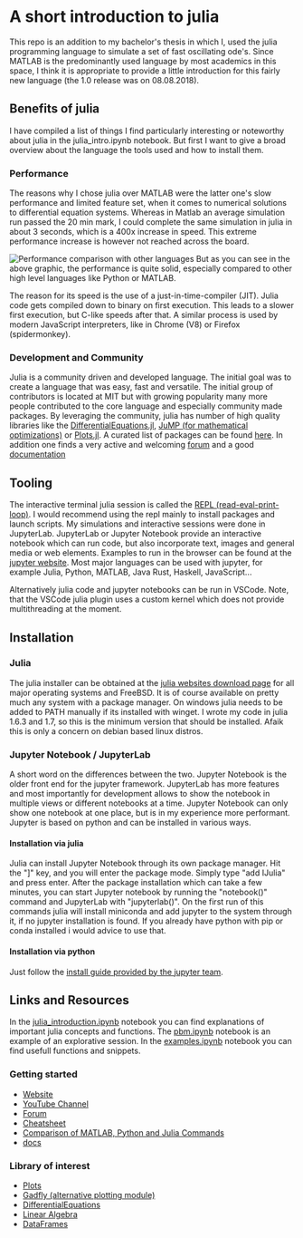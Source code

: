 # A short introduction to julia

This repo is an addition to my bachelor's thesis in which I, used the julia programming language to simulate a set of fast oscillating ode's.
Since MATLAB is the predominantly used language by most academics in this space, I think it is appropriate to provide a little introduction for this fairly new language (the 1.0 release was on 08.08.2018).

## Benefits of julia
I have compiled a list of things I find particularly interesting or noteworthy about julia in the julia_intro.ipynb notebook.
But first I want to give a broad overview about the language the tools used and how to install them.

### Performance

The reasons why I chose julia over MATLAB were the latter one's slow performance and limited feature set, when it comes to numerical solutions to differential equation systems. Whereas in Matlab an average simulation run passed the 20 min mark, I could complete the same simulation in julia in about 3 seconds, which is a 400x increase in speed. This extreme performance increase is however not reached across the board.

![[Performance comparison with other languages](https://julialang.org/benchmarks)](https://julialang.org/assets/benchmarks/benchmarks.svg)
But as you can see in the above graphic, the performance is quite solid, especially compared to other high level languages like Python or MATLAB.

The reason for its speed is the use of a just-in-time-compiler (JIT). Julia code gets compiled down to binary on first execution. This leads to a slower first execution, but C-like speeds after that. A similar process is used by modern JavaScript interpreters, like in Chrome (V8) or Firefox (spidermonkey).

### Development and Community
Julia is a community driven and developed language. The initial goal was to create a language that was easy, fast and versatile. The initial group of contributors is located at MIT but with growing popularity many more people contributed to the core language and especially community made packages.
By leveraging the community, julia has number of high quality libraries like the [DifferentialEquations.jl](https://diffeq.sciml.ai/stable/), [JuMP (for mathematical optimizations)](https://jump.dev/) or [Plots.jl](https://github.com/JuliaPlots/Plots.jl). A curated list of packages can be found [here](https://github.com/svaksha/Julia.jl).
In addition one finds a very active and welcoming [forum](https://discourse.julialang.org/) and a good [documentation](https://docs.julialang.org)

## Tooling
The interactive terminal julia session is called the [REPL (read-eval-print-loop)](https://docs.julialang.org/en/v1/stdlib/REPL/). I would recommend using the repl mainly to install packages and launch scripts.
My simulations and interactive sessions were done in JupyterLab.
JupyterLab or Jupyter Notebook provide an interactive notebook which can run code, but also incorporate text, images and general media or web elements.
Examples to run in the browser can be found at the [jupyter website](https://jupyter.org/). Most major languages can be used with jupyter, for example Julia, Python, MATLAB, Java Rust, Haskell, JavaScript...

Alternatively julia code and jupyter notebooks can be run in VSCode.
Note, that the VSCode julia plugin uses a custom kernel which does not provide multithreading at the moment.

## Installation

### Julia
The julia installer can be obtained at the [julia websites download page](https://julialang.org/downloads/) for all major operating systems and FreeBSD. It is of course available on pretty much any system with a package manager. On windows julia needs to be added to PATH manually if its installed with winget.
I wrote my code in julia 1.6.3 and 1.7, so this is the minimum version that should be installed. Afaik this is only a concern on debian based linux distros.

### Jupyter Notebook / JupyterLab
A short word on the differences between the two. Jupyter Notebook is the older front end for the jupyter framework. JupyterLab has more features and most importantly for development allows to show the notebook in multiple views or different notebooks at a time. Jupyter Notebook can only show one notebook at one place, but is in my experience more performant.
Jupyter is based on python and can be installed in various ways.

#### Installation via julia
Julia can install Jupyter Notebook through its own package manager.
Hit the "]" key, and you will enter the package mode.
Simply type "add IJulia" and press enter.
After the package installation which can take a few minutes, you can start Jupyter notebook by running the "notebook()" command and JupyterLab with "jupyterlab()". On the first run of this commands julia will install miniconda and add jupyter to the system through it, if no jupyter installation is found.
If you already have python with pip or conda installed i would advice to use that.

#### Installation via python
Just follow the [install guide provided by the jupyter team](https://jupyter.org/install).

## Links and Resources
In the [julia_introduction.ipynb](https://github.com/onecalfman/julia_introduction/blob/main/julia_intro.ipynb) notebook you can find explanations of important julia concepts and functions.
The [pbm.ipynb](https://github.com/onecalfman/julia_introduction/blob/main/pbm.ipynb) notebook is an example of an explorative session.
In the [examples.ipynb](https://github.com/onecalfman/julia_introduction/blob/main/examples.ipynb) notebook you can find usefull functions and snippets.

### Getting started

- [Website](https://julialang.org/)
- [YouTube Channel](https://www.youtube.com/c/TheJuliaLanguage)
- [Forum](https://discourse.julialang.org/)
- [Cheatsheet](https://juliadocs.github.io/Julia-Cheat-Sheet/)
- [Comparison of MATLAB, Python and Julia Commands](https://cheatsheets.quantecon.org/)
- [docs](https://docs.julialang.org/en/v1/)

### Library of interest

- [Plots](https://docs.juliaplots.org/latest/tutorial/)
- [Gadfly (alternative plotting module)](http://gadflyjl.org/stable/)
- [DifferentialEquations](https://diffeq.sciml.ai/stable/)
- [Linear Algebra](https://docs.julialang.org/en/v1/stdlib/LinearAlgebra/)
- [DataFrames](https://dataframes.juliadata.org/stable/)
